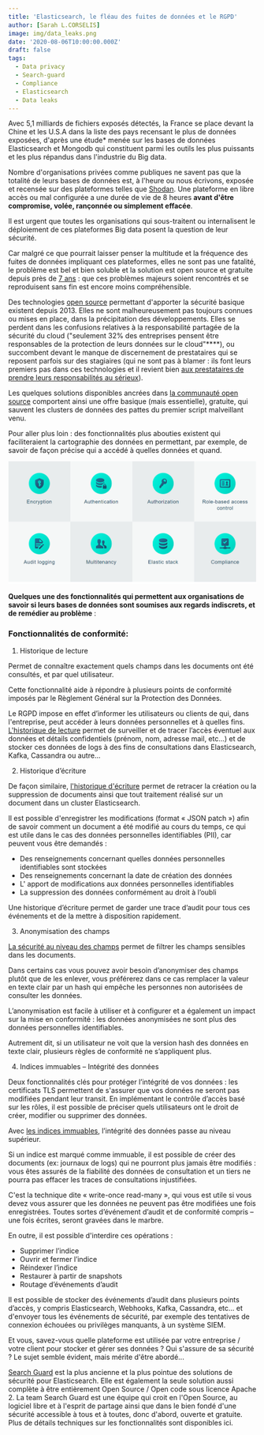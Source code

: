 ```yaml
---
title: 'Elasticsearch, le fléau des fuites de données et le RGPD'
author: [Sarah L.CORSELIS]
image: img/data_leaks.png
date: '2020-08-06T10:00:00.000Z'
draft: false
tags:
  - Data privacy
  - Search-guard
  - Compliance
  - Elasticsearch
  - Data leaks
---
```

Avec 5,1 milliards de fichiers exposés détectés, la France se place devant la Chine et les U.S.A dans la liste des pays recensant le plus de données exposées, d'après une étude* menée sur les bases de données Elasticsearch et Mongodb qui constituent parmi les outils les plus puissants et les plus répandus dans l'industrie du Big data.

Nombre d'organisations privées comme publiques ne savent pas que la totalité de leurs bases de données est, à l'heure ou nous écrivons, exposée et recensée sur des plateformes telles que [Shodan](https://www.linkedin.com/pulse/comment-les-hackers-peuvent-ils-trouver-vos-clusters-expos%25C3%25A9s-el-bazi/?lipi=urn%3Ali%3Apage%3Ad_flagship3_pulse_read%3B%2BZtuIt%2F0QHqut4eqDTT7RQ%3D%3D). Une plateforme en libre accès ou mal configurée a une durée de vie de 8 heures **avant d'être compromise, volée, rançonnée ou simplement effacée**.

Il est urgent que toutes les organisations qui sous-traitent ou internalisent le déploiement de ces plateformes Big data posent la question de leur sécurité.

Car malgré ce que pourrait laisser penser la multitude et la fréquence des fuites de données impliquant ces plateformes, elles ne sont pas une fatalité, le problème est bel et bien soluble et la solution est open source et gratuite depuis près de [7 ans](https://github.com/salyh/elasticsearch-security-plugin/commit/1d52068b0163f4994120a886c95f7de2e04cb5d8) : que ces problèmes majeurs soient rencontrés et se reproduisent sans fin est encore moins compréhensible.

Des technologies [open source](https://youtu.be/ewM9glvw0E4) permettant d'apporter la sécurité basique existent depuis 2013. Elles ne sont malheureusement pas toujours connues ou mises en place, dans la précipitation des développements. Elles se perdent dans les confusions relatives à la responsabilité partagée de la sécurité du cloud ("seulement 32% des entreprises pensent être responsables de la protection de leurs données sur le cloud"****), ou succombent devant le manque de discernement de prestataires qui se reposent parfois sur des stagiaires (qui ne sont pas à blamer : ils font leurs premiers pas dans ces technologies et il revient bien [aux prestataires de prendre leurs responsabilités au sérieux](https://www.linkedin.com/pulse/questions-de-confiance-et-responsabilit%C3%A9s-pour-la-vos-corselis/?lipi=urn%3Ali%3Apage%3Ad_flagship3_pulse_read%3B%2BZtuIt%2F0QHqut4eqDTT7RQ%3D%3D)).

Les quelques solutions disponibles ancrées dans [la communauté open source](https://search-guard.com/security-means-open-source-by-definition/) comportent ainsi une offre basique (mais essentielle), gratuite, qui sauvent les clusters de données des pattes du premier script malveillant venu.

Pour aller plus loin : des fonctionnalités plus abouties existent qui faciliteraient la cartographie des données en permettant, par exemple, de savoir de façon précise qui a accédé à quelles données et quand.

![Test Image](img/sarah_sg.png)

**Quelques une des fonctionnalités qui permettent aux organisations de savoir si leurs bases de données sont soumises aux regards indiscrets, et de remédier au problème** :
### Fonctionnalités de conformité:

1. Historique de lecture

Permet de connaître exactement quels champs dans les documents ont été consultés, et par quel utilisateur.

Cette fonctionnalité aide à répondre à plusieurs points de conformité imposés par le Règlement Général sur la Protection des Données.

Le RGPD impose en effet d’informer les utilisateurs ou clients de qui, dans l'entreprise, peut accéder à leurs données personnelles et à quelles fins. [L'historique de lecture](https://docs.search-guard.com/latest/compliance-read-history) permet de surveiller et de tracer l’accès éventuel aux données et détails confidentiels (prénom, nom, adresse mail, etc...) et de stocker ces données de logs à des fins de consultations dans Elasticsearch, Kafka, Cassandra ou autre...


2. Historique d’écriture

De façon similaire, [l'historique d'écriture](https://docs.search-guard.com/latest/compliance-write-history) permet de retracer la création ou la suppression de documents ainsi que tout traitement réalisé sur un document dans un cluster Elasticsearch.

Il est possible d'enregistrer les modifications (format « JSON patch ») afin de savoir comment un document a été modifié au cours du temps, ce qui est utile dans le cas des données personnelles identifiables (PII), car peuvent vous être demandés :

- Des renseignements concernant quelles données personnelles identifiables sont stockées
- Des renseignements concernant la date de création des données
- L' apport de modifications aux données personnelles identifiables
- La suppression des données conformément au droit à l’oubli 

Une historique d’écriture permet de garder une trace d’audit pour tous ces événements et de la mettre à disposition rapidement.


3. Anonymisation des champs

[La sécurité au niveau des champs](https://docs.search-guard.com/latest/field-level-security) permet de filtrer les champs sensibles dans les documents.

Dans certains cas vous pouvez avoir besoin d’anonymiser des champs plutôt que de les enlever, vous préférerez dans ce cas remplacer la valeur en texte clair par un hash qui empêche les personnes non autorisées de consulter les données.

L’anonymisation est facile à utiliser et à configurer et a également un impact sur la mise en conformité : les données anonymisées ne sont plus des données personnelles identifiables.

Autrement dit, si un utilisateur ne voit que la version hash des données en texte clair, plusieurs règles de conformité ne s’appliquent plus. 


4. Indices immuables – Intégrité des données

Deux fonctionnalités clés pour protéger l’intégrité de vos données : les certificats TLS permettent de s'assurer que vos données ne seront pas modifiées pendant leur transit. En implémentant le contrôle d’accès basé sur les rôles, il est possible de préciser quels utilisateurs ont le droit de créer, modifier ou supprimer des données.

Avec [les indices immuables](https://docs.search-guard.com/latest/immutable-indices), l’intégrité des données passe au niveau supérieur.

Si un indice est marqué comme immuable, il est possible de créer des documents (ex: journaux de logs) qui ne pourront plus jamais être modifiés : vous êtes assurés de la fiabilité des données de consultation et un tiers ne pourra pas effacer les traces de consultations injustifiées.

C'est la technique dite « write-once read-many », qui vous est utile si vous devez vous assurer que les données ne peuvent pas être modifiées une fois enregistrées. Toutes sortes d’événement d’audit et de conformité compris – une fois écrites, seront gravées dans le marbre.

En outre, il est possible d'interdire ces opérations :

- Supprimer l’indice
- Ouvrir et fermer l’indice
- Réindexer l’indice
- Restaurer à partir de snapshots
- Routage d’événements d’audit

Il est possible de stocker des événements d’audit dans plusieurs points d’accès, y compris Elasticsearch, Webhooks, Kafka, Cassandra, etc... et d'envoyer tous les événements de sécurité, par exemple des tentatives de connexion échouées ou privilèges manquants, à un système SIEM. 

Et vous, savez-vous quelle plateforme est utilisée par votre entreprise / votre client pour stocker et gérer ses données ? Qui s'assure de sa sécurité ? Le sujet semble évident, mais mérite d'être abordé...

[Search Guard](https://www.linkedin.com/company/search-guard/?lipi=urn%3Ali%3Apage%3Ad_flagship3_pulse_read%3B%2BZtuIt%2F0QHqut4eqDTT7RQ%3D%3D) est la plus ancienne et la plus pointue des solutions de sécurité pour Elasticsearch. Elle est également la seule solution aussi complète à être entièrement Open Source / Open code sous licence Apache 2. La team Search Guard est une équipe qui croit en l'Open Source, au logiciel libre et à l'esprit de partage ainsi que dans le bien fondé d'une sécurité accessible à tous et à toutes, donc d'abord, ouverte et gratuite. Plus de détails techniques sur les fonctionnalités sont disponibles ici.

